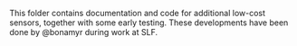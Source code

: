 This folder contains documentation and code for additional low-cost sensors, together with some early testing. These developments have been done by @bonamyr during work at SLF.
